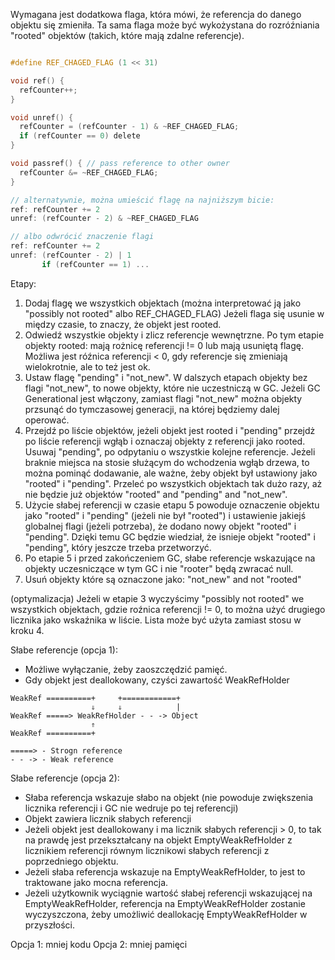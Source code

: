 

Wymagana jest dodatkowa flaga, która mówi, że referencja do danego objektu się zmieniła.
Ta sama flaga może być wykożystana do rozróźniania "rooted" objektów (takich, które mają zdalne referencje).

```c

#define REF_CHAGED_FLAG (1 << 31)

void ref() {
  refCounter++;
}

void unref() {
  refCounter = (refCounter - 1) & ~REF_CHAGED_FLAG;
  if (refCounter == 0) delete
}

void passref() { // pass reference to other owner
  refCounter &= ~REF_CHAGED_FLAG;
}

// alternatywnie, można umieścić flagę na najniższym bicie:
ref: refCounter += 2
unref: (refCounter - 2) & ~REF_CHAGED_FLAG

// albo odwrócić znaczenie flagi
ref: refCounter += 2
unref: (refCounter - 2) | 1
       if (refCounter == 1) ...
```

Etapy:
1. Dodaj flagę we wszystkich objektach (można interpretować ją jako "possibly not rooted" albo REF_CHAGED_FLAG)
   Jeżeli flaga się usunie w między czasie, to znaczy, że objekt jest rooted.
2. Odwiedź wszystkie objekty i zlicz referencje wewnętrzne.
   Po tym etapie objekty rooted: mają rożnicę referencji != 0 lub mają usuniętą flagę.
   Możliwa jest róźnica referencji < 0, gdy referencje się zmieniają wielokrotnie, ale to też jest ok.
3. Ustaw flagę "pending" i "not_new". W dalszych etapach objekty bez flagi "not_new", to nowe objekty, które nie uczestniczą w GC.
   Jeżeli GC Generational jest włączony, zamiast flagi "not_new" można objekty przsunąć do tymczasowej generacji, na której
   będziemy dalej operować.
5. Przejdź po liście objektów, jeżeli objekt jest rooted i "pending" przejdż po liście referencji wgłąb i oznaczaj objekty z
   referencji jako rooted. Usuwaj "pending", po odpytaniu o wszystkie kolejne referencje. Jeżeli braknie miejsca na stosie
   służącym do wchodzenia wgłąb drzewa, to można pominąć dodawanie, ale ważne, żeby objekt był ustawiony jako "rooted" i
   "pending". Przeleć po wszystkich objektach tak dużo razy, aż nie będzie już objektów "rooted" and "pending" and "not_new".
6. Użycie słabej referencji w czasie etapu 5 powoduje oznaczenie objektu jako "rooted" i "pending" (jeżeli nie był "rooted") i
   ustawienie jakiejś globalnej flagi (jeżeli potrzeba), że dodano nowy objekt "rooted" i "pending". Dzięki temu GC będzie
   wiedział, że isnieje objekt "rooted" i "pending", który jeszcze trzeba przetworzyć.
7. Po etapie 5 i przed zakończeniem GC, słabe referencje wskazujące na objekty uczesniczące w tym GC i nie "rooter" będą
   zwracać null.
8. Usuń objekty które są oznaczone jako: "not_new" and not "rooted"

(optymalizacja) Jeżeli w etapie 3 wyczyścimy "possibly not rooted" we wszystkich objektach, gdzie roźnica referencji != 0, to
można użyć drugiego licznika jako wskaźnika w liście. Lista może być użyta zamiast stosu w kroku 4.

Słabe referencje (opcja 1):
* Możliwe wyłączanie, żeby zaoszczędzić pamięć.
* Gdy objekt jest deallokowany, czyści zawartość WeakRefHolder
```
WeakRef ==========+     +============+
                  ⇓     ⇓            |
WeakRef =====> WeakRefHolder - - -> Object
                  ⇑
WeakRef ==========+

=====> - Strogn reference
- - -> - Weak reference
```

Słabe referencje (opcja 2):
* Słaba referencja wskazuje słabo na objekt (nie powoduje zwiększenia licznika referencji i GC nie wedruje po tej referencji)
* Objekt zawiera licznik słabych referencji
* Jeżeli objekt jest deallokowany i ma licznik słabych referencji > 0, to tak na prawdę jest przekształcany na
  objekt EmptyWeakRefHolder z licznikiem referencji równym licznikowi słabych referencji z poprzedniego objektu.
* Jeżeli słaba referencja wskazuje na EmptyWeakRefHolder, to jest to traktowane jako mocna referencja.
* Jeżeli użytkownik wyciągnie wartość słabej referencji wskazującej na EmptyWeakRefHolder, referencja na EmptyWeakRefHolder
  zostanie wyczyszczona, żeby umożliwić deallokację EmptyWeakRefHolder w przyszłości.

Opcja 1: mniej kodu
Opcja 2: mniej pamięci
